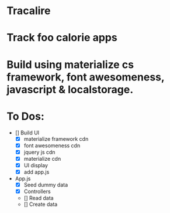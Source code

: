 # Tracalire
# Track foo calorie apps
# Build using materialize cs framework, font awesomeness, javascript & localstorage.

# To Dos:
  * [] Build UI
    * [x] materialize framework cdn
    * [x] font awesomeness cdn
    * [x] jquery js cdn
    * [x] materialize cdn
    * [x] UI display
    * [x] add app.js
  * App.js
    * [x] Seed dummy data
    * [x] Controllers
    * [] Read data
    * [] Create data

